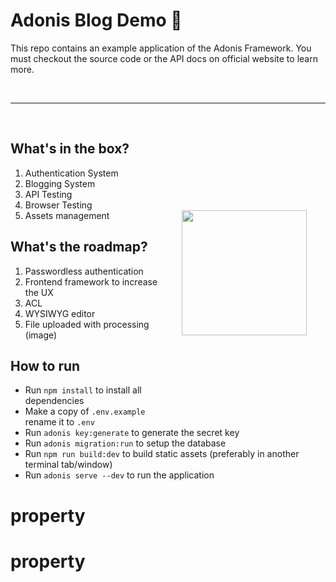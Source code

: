 # Adonis Blog Demo :triangular_ruler:

This repo contains an example application of the Adonis Framework. You must checkout the source code or the API docs on official website to learn more.

<br />
<hr />
<br />

<img src="http://res.cloudinary.com/adonisjs/image/upload/q_100/v1497112678/adonis-purple_pzkmzt.svg" width="200px" align="right" hspace="30px" vspace="140px">

## What's in the box?

1. Authentication System
2. Blogging System
3. API Testing
4. Browser Testing
5. Assets management

## What's the roadmap?

1. Passwordless authentication
2. Frontend framework to increase the UX
3. ACL
4. WYSIWYG editor
5. File uploaded with processing (image)


## How to run

- Run `npm install` to install all dependencies
- Make a copy of `.env.example` rename it to `.env`
- Run `adonis key:generate` to generate the secret key
- Run `adonis migration:run` to setup the database
- Run `npm run build:dev` to build static assets (preferably in another terminal tab/window)
- Run `adonis serve --dev` to run the application
# property
# property
